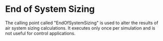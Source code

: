 # End of System Sizing

The calling point called "EndOfSystemSizing" is used to alter the results of air system sizing calculations. It executes only once per simulation and is not useful for control applications.